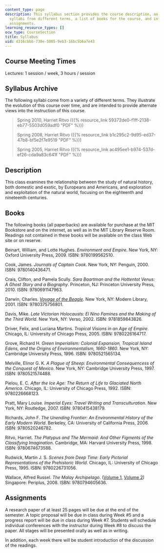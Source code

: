 ```yaml
---
content_type: page
description: This syllabus section provides the course description, an archive of
  syllabi from different terms, a list of books for the course, and information on
  assignments.
learning_resource_types: []
ocw_type: CourseSection
title: Syllabus
uid: d316cbbb-730e-5005-9eb3-16bc5b6a7e43
---
```


Course Meeting Times
--------------------

Lectures: 1 session / week, 3 hours / session

Syllabus Archive
----------------

The following syllabi come from a variety of different terms. They illustrate the evolution of this course over time, and are intended to provide alternate views into the instruction of this course.

> Spring 2010, Harriet Ritvo ({{% resource_link 59372de0-f1ff-2138-eb77-5503d059adf0 "PDF" %}})
> 
> Spring 2008, Harriet Ritvo ({{% resource_link b1c295c2-9d95-ed37-47b8-bf5e2f7e9519 "PDF" %}})
> 
> Spring 2005, Harriet Ritvo ({{% resource_link ac495ee1-b974-537d-ef26-cda9a83c641f "PDF" %}})

Description
-----------

This class examines the relationship between the study of natural history, both domestic and exotic, by Europeans and Americans, and exploration and exploitation of the natural world, focusing on the eighteenth and nineteenth centuries.

Books
-----

The following books (all paperbacks) are available for purchase at the MIT Bookstore and on the internet, as well as in the MIT Library Reserve Room. Readings not contained in these books will be available on the class Web site or on reserve.

Beinart, William, and Lotte Hughes. _Environment and Empire_. New York, NY: Oxford University Press, 2009. ISBN: 9780199562510.

Cook, James. _Journals of Captain Cook_. New York, NY: Penguin, 2000. ISBN: 9780140436471.

Crais, Clifton, and Pamela Scully. _Sara Baartman and the Hottentot Venus: A Ghost Story and a Biography_. Princeton, NJ: Princeton University Press, 2010. ISBN: 9780691147963.

Darwin, Charles. [_Voyage of the Beagle_](http://darwin-online.org.uk/EditorialIntroductions/Freeman_JournalofResearches.html). New York, NY: Modern Library, 2001. ISBN: 9780375756801.

Davis, Mike. _Late Victorian Holocausts: El Nino Famines and the Making of the Third World_. New York, NY: Verso, 2002. ISBN: 9781859843826.

Driver, Felix, and Luciana Martins. _Tropical Visions in an Age of Empire_. Chicago, IL: University of Chicago Press, 2005. ISBN: 9780226164717.

Grove, Richard H. _Green Imperialism: Colonial Expansion, Tropical Island Edens, and the Origins of Environmentalism, 1660-1860_. New York, NY: Cambridge University Press, 1996. ISBN: 9780521565134.

Melville, Elinor G. K. _A Plague of Sheep: Environmental Consequencess of the Conquest of Mexico_. New York, NY: Cambridge University Press, 1997. ISBN: 9780521574488.

Pielou, E. C. _After the Ice Age: The Return of Life to Glaciated North America_. Chicago, IL: University of Chicago Press, 1992. ISBN: 9780226668123.

Pratt, Mary Louise. _Imperial Eyes: Travel Writing and Transculturation_. New York, NY: Routledge, 2007. ISBN: 9780415438179.

Richards, John F. _The Unending Frontier: An Environmental History of the Early Modern World_. Berkeley, CA: University of California Press, 2006. ISBN: 9780520246782.

Ritvo, Harriet. _The Platypus and The Mermaid: And Other Figments of the Classifying Imagination_. Cambridge, MA: Harvard University Press, 1998. ISBN: 9780674673588.

Rudwick, Martin J. S. _Scenes from Deep Time: Early Pictorial Representations of the Prehistoric World_. Chicago, IL: University of Chicago Press, 1995. ISBN: 9780226731056.

Wallace, Alfred Russel. _The Malay Archipelago_. ([Volume 1](http://www.gutenberg.org/ebooks/2530), [Volume 2](http://www.gutenberg.org/ebooks/2539)) Singapore: Periplus, 2008. ISBN: 9780794605636.

Assignments
-----------

A research paper of at least 25 pages will be due at the end of the semester. A topic proposal will be due in class during Week #5 and a progress report will be due in class during Week #7. Students will schedule individual conferences with the instructor during Week #8 to discuss the paper. All stages will be presented orally as well as in writing.

In addition, each week there will be student introduction of the discussion of the readings.